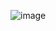 ![image](https://user-images.githubusercontent.com/105817781/215304360-ca7a3e41-0a07-4eca-8ec3-ec6d0568975c.png)

